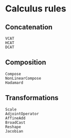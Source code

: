 # Calculus rules

## Concatenation

```@docs
VCAT
HCAT
DCAT
```

## Composition

```@docs
Compose
NonLinearCompose
Hadamard
```

## Transformations

```@docs
Scale
AdjointOperator
AffineAdd
BroadCast
Reshape
Jacobian
```
